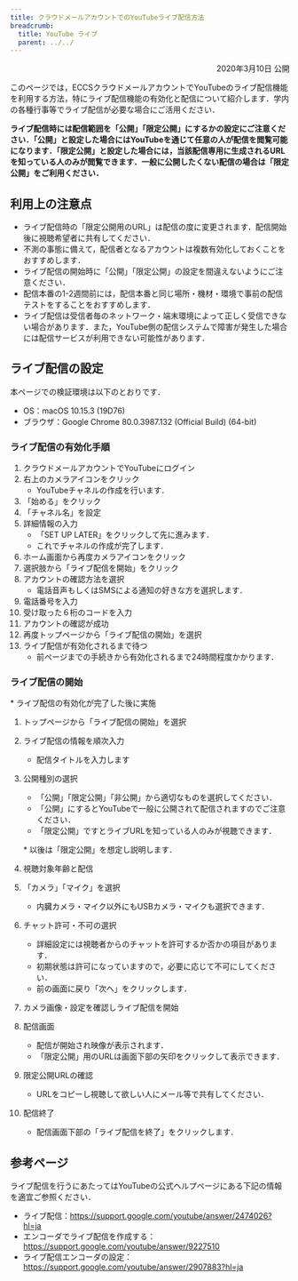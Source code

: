 ```yaml
---
title: クラウドメールアカウントでのYouTubeライブ配信方法
breadcrumb:
  title: YouTube ライブ
  parent: ../../
---
```


<div style="text-align: right">
<p>2020年3月10日 公開</p>
</div>

このページでは，ECCSクラウドメールアカウントでYouTubeのライブ配信機能を利用する方法，特にライブ配信機能の有効化と配信について紹介します．学内の各種行事等でライブ配信が必要な場合にご活用ください．

**ライブ配信時には配信範囲を「公開」「限定公開」にするかの設定にご注意ください．「公開」と設定した場合にはYouTubeを通じて任意の人が配信を閲覧可能になります．「限定公開」と設定した場合には，当該配信専用に生成されるURLを知っている人のみが閲覧できます．一般に公開したくない配信の場合は「限定公開」をご利用ください．**

## 利用上の注意点

* ライブ配信時の「限定公開用のURL」は配信の度に変更されます．配信開始後に視聴希望者に共有してください．
* 不測の事態に備えて，配信者となるアカウントは複数有効化しておくことをおすすめします．
* ライブ配信の開始時に「公開」「限定公開」の設定を間違えないようにご注意ください．
* 配信本番の1-2週間前には，配信本番と同じ場所・機材・環境で事前の配信テストをすることをおすすめします．
* ライブ配信は受信者毎のネットワーク・端末環境によって正しく受信できない場合があります．また，YouTube側の配信システムで障害が発生した場合には配信サービスが利用できない可能性があります．

## ライブ配信の設定

本ページでの検証環境は以下のとおりです．

* OS：macOS 10.15.3 (19D76)
* ブラウザ：Google Chrome 80.0.3987.132 (Official Build) (64-bit)

### ライブ配信の有効化⼿順

1. クラウドメールアカウントでYouTubeにログイン
2. 右上のカメラアイコンをクリック
    * YouTubeチャネルの作成を⾏います．
3. 「始める」をクリック
4. 「チャネル名」を設定
5. 詳細情報の⼊⼒
    * 「SET UP LATER」をクリックして先に進みます．
    * これでチャネルの作成が完了します．
6. ホーム画⾯から再度カメラアイコンをクリック
7. 選択肢から「ライブ配信を開始」をクリック
8. アカウントの確認⽅法を選択
    * 電話⾳声もしくはSMSによる通知の好きな⽅を選択します．
9. 電話番号を⼊⼒
10. 受け取った６桁のコードを⼊⼒
11. アカウントの確認が成功
12. 再度トップページから「ライブ配信の開始」を選択
13. ライブ配信が有効化されるまで待つ
    * 前ページまでの⼿続きから有効化されるまで24時間程度かかります．

### ライブ配信の開始

\* ライブ配信の有効化が完了した後に実施

1. トップページから「ライブ配信の開始」を選択
2. ライブ配信の情報を順次⼊⼒
    * 配信タイトルを⼊⼒します
3. 公開種別の選択
    * 「公開」「限定公開」「⾮公開」から適切なものを選択してください．
    * 「公開」にするとYouTubeで⼀般に公開されて配信されますのでご注意ください．
    * 「限定公開」ですとライブURLを知っている⼈のみが視聴できます．

    \* 以後は「限定公開」を想定し説明します．

4. 視聴対象年齢と配信
5. 「カメラ」「マイク」を選択
    * 内臓カメラ・マイク以外にもUSBカメラ・マイクも選択できます．
6. チャット許可・不可の選択
    * 詳細設定には視聴者からのチャットを許可するか否かの項⽬があります．
    * 初期状態は許可になっていますので，必要に応じて不可にしてください．
    * 前の画⾯に戻り「次へ」をクリックします．
7. カメラ画像・設定を確認しライブ配信を開始
8. 配信画⾯
    * 配信が開始され映像が表⽰されます．
    * 「限定公開」⽤のURLは画⾯下部の⽮印をクリックして表⽰できます．
9. 限定公開URLの確認
    * URLをコピーし視聴して欲しい⼈にメール等で共有してください．
10. 配信終了
    * 配信画⾯下部の「ライブ配信を終了」をクリックします．

## 参考ページ

ライブ配信を行うにあたってはYouTubeの公式ヘルプページにある下記の情報を適宜ご参照ください．

* ライブ配信：<https://support.google.com/youtube/answer/2474026?hl=ja>
* エンコーダでライブ配信を作成する：<https://support.google.com/youtube/answer/9227510>
* ライブ配信エンコーダの設定：<https://support.google.com/youtube/answer/2907883?hl=ja>

